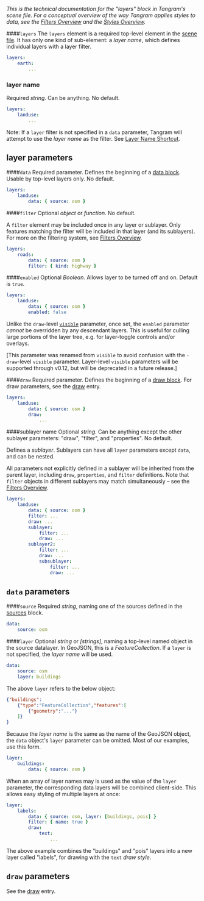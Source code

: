 *This is the technical documentation for the "layers" block in Tangram's scene file. For a conceptual overview of the way Tangram applies styles to data, see the [Filters Overview](Filters-Overview.md) and the [Styles Overview](Styles-Overview.md).*

####`layers`
The `layers` element is a required top-level element in the [scene file](Scene-file.md). It has only one kind of sub-element: a *layer name*, which defines individual layers with a layer filter.

```yaml
layers:
    earth:
        ...
```

### layer name
Required _string_. Can be anything. No default.

```yaml
layers:
    landuse:
        ...
```

Note: If a `layer` filter is not specified in a `data` parameter, Tangram will attempt to use the _layer name_ as the filter. See [Layer Name Shortcut](Filters-Overview.md#layer-name-shortcut).

## layer parameters

####`data`
Required parameter. Defines the beginning of a [data block](#data-parameters). Usable by top-level layers only. No default.
```yaml
layers:
    landuse:
        data: { source: osm }
```

####`filter`
Optional _object_ or _function_. No default.

A `filter` element may be included once in any layer or sublayer. Only features matching the filter will be included in that layer (and its sublayers). For more on the filtering system, see [Filters Overview](Filters-Overview.md).

```yaml
layers:
    roads:
        data: { source: osm }
        filter: { kind: highway }
```

####`enabled`
Optional _Boolean_. Allows layer to be turned off and on. Default is `true`.

```yaml
layers:
    landuse:
        data: { source: osm }
        enabled: false
```

Unlike the `draw`-level [`visible`](draw.md#visible) parameter, once set, the `enabled` parameter _cannot_ be overridden by any descendant layers. This is useful for culling large portions of the layer tree, e.g. for layer-toggle controls and/or overlays.

[This parameter was renamed from `visible` to avoid confusion with the `-draw`-level `visible` parameter. Layer-level `visible` parameters will be supported through v0.12, but will be deprecated in a future release.]

####`draw`
Required parameter. Defines the beginning of a [draw block](#draw-parameters). For draw parameters, see the [draw](draw.md) entry.
```yaml
layers:
    landuse:
        data: { source: osm }
        draw:
            ...
```

####sublayer name
Optional _string_. Can be anything except the other sublayer parameters: "draw", "filter", and "properties". No default.

Defines a _sublayer_. Sublayers can have all `layer` parameters except `data`, and can be nested.

All parameters not explicitly defined in a sublayer will be inherited from the parent layer, including `draw`, `properties`, and `filter` definitions. Note that `filter` objects in different sublayers may match simultaneously – see the [Filters Overview](Filters-Overview.md).

```yaml
layers:
    landuse:
        data: { source: osm }
        filter: ...
        draw: ...
        sublayer:
            filter: ...
            draw: ...
        sublayer2:
            filter: ...
            draw: ...
            subsublayer:
                filter: ...
                draw: ...
```

## `data` parameters

####`source`
Required _string_, naming one of the sources defined in the [sources](sources.md) block.

```yaml
data:
    source: osm
```

####`layer`
Optional _string_ or _[strings]_, naming a top-level named object in the source datalayer. In GeoJSON, this is a _FeatureCollection_. If a `layer` is not specified, the _layer name_ will be used.
```yaml
data:
    source: osm
    layer: buildings
```

The above `layer` refers to the below object:
```json
{"buildings":
    {"type":"FeatureCollection","features":[
        {"geometry":"..."}
    ]}
}
```

Because the _layer name_ is the same as the name of the GeoJSON object, the `data` object's `layer` parameter can be omitted. Most of our examples, use this form.
```yaml
layer:
    buildings:
        data: { source: osm }
```

When an array of layer names may is used as the value of the `layer` parameter, the corresponding data layers will be combined client-side. This allows easy styling of multiple layers at once:

```yaml
layer:
    labels:
        data: { source: osm, layer: [buildings, pois] }
        filter: { name: true }
        draw:
            text:
                ...
```
The above example combines the "buildings" and "pois" layers into a new layer called "labels", for drawing with the `text` _draw style_.

## `draw` parameters

See the [draw](draw.md) entry.
